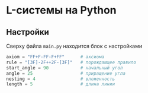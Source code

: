 # L-системы на Python

## Настройки
Сверху файла `main.py` находится блок с настройками
```python
axiom = "FF+F-FF-F+FF"		# аксиома
rule = "[3F]-2F++2F-[3F]"	# порождающее правило
start_angle = 90			# начальный угол
angle = 25		        	# приращение угла
nesting = 4		        	# вложенность
length = 5		        	# длина линии
```
